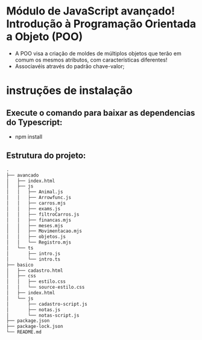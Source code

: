# Módulo de JavaScript avançado! Introdução à Programação Orientada a Objeto (POO)
- A POO visa a criação de moldes de múltiplos objetos que terão em comum os mesmos atributos, com características diferentes!
- Associavéis através do padrão chave-valor;

# instruções de instalação
## Execute o comando para baixar as dependencias do Typescript:
- npm install

## Estrutura do projeto:



~~~html
.
├── avancado
│   ├── index.html
│   ├── js
│   │   ├── Animal.js
│   │   ├── Arrowfunc.js
│   │   ├── carros.mjs
│   │   ├── exams.js
│   │   ├── filtroCarros.js
│   │   ├── financas.mjs
│   │   ├── meses.mjs
│   │   ├── Movimentacao.mjs
│   │   ├── objetos.js
│   │   └── Registro.mjs
│   └── ts
│       ├── intro.js
│       └── intro.ts
├── basico
│   ├── cadastro.html
│   ├── css
│   │   ├── estilo.css
│   │   └── source-estilo.css
│   ├── index.html
│   └── js
│       ├── cadastro-script.js
│       ├── notas.js
│       └── notas-script.js
├── package.json
├── package-lock.json
└── README.md
~~~